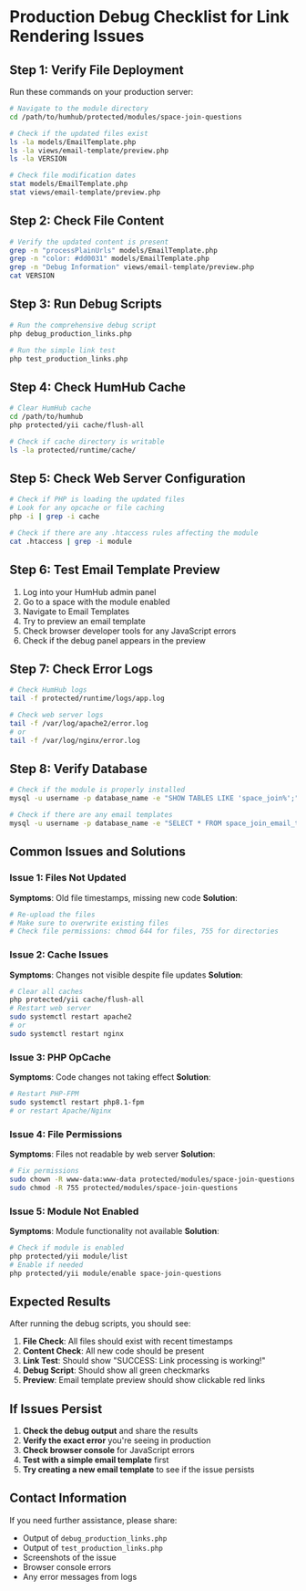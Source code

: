 # Production Debug Checklist for Link Rendering Issues

## Step 1: Verify File Deployment
Run these commands on your production server:

```bash
# Navigate to the module directory
cd /path/to/humhub/protected/modules/space-join-questions

# Check if the updated files exist
ls -la models/EmailTemplate.php
ls -la views/email-template/preview.php
ls -la VERSION

# Check file modification dates
stat models/EmailTemplate.php
stat views/email-template/preview.php
```

## Step 2: Check File Content
```bash
# Verify the updated content is present
grep -n "processPlainUrls" models/EmailTemplate.php
grep -n "color: #dd0031" models/EmailTemplate.php
grep -n "Debug Information" views/email-template/preview.php
cat VERSION
```

## Step 3: Run Debug Scripts
```bash
# Run the comprehensive debug script
php debug_production_links.php

# Run the simple link test
php test_production_links.php
```

## Step 4: Check HumHub Cache
```bash
# Clear HumHub cache
cd /path/to/humhub
php protected/yii cache/flush-all

# Check if cache directory is writable
ls -la protected/runtime/cache/
```

## Step 5: Check Web Server Configuration
```bash
# Check if PHP is loading the updated files
# Look for any opcache or file caching
php -i | grep -i cache

# Check if there are any .htaccess rules affecting the module
cat .htaccess | grep -i module
```

## Step 6: Test Email Template Preview
1. Log into your HumHub admin panel
2. Go to a space with the module enabled
3. Navigate to Email Templates
4. Try to preview an email template
5. Check browser developer tools for any JavaScript errors
6. Check if the debug panel appears in the preview

## Step 7: Check Error Logs
```bash
# Check HumHub logs
tail -f protected/runtime/logs/app.log

# Check web server logs
tail -f /var/log/apache2/error.log
# or
tail -f /var/log/nginx/error.log
```

## Step 8: Verify Database
```bash
# Check if the module is properly installed
mysql -u username -p database_name -e "SHOW TABLES LIKE 'space_join%';"

# Check if there are any email templates
mysql -u username -p database_name -e "SELECT * FROM space_join_email_template LIMIT 5;"
```

## Common Issues and Solutions

### Issue 1: Files Not Updated
**Symptoms**: Old file timestamps, missing new code
**Solution**: 
```bash
# Re-upload the files
# Make sure to overwrite existing files
# Check file permissions: chmod 644 for files, 755 for directories
```

### Issue 2: Cache Issues
**Symptoms**: Changes not visible despite file updates
**Solution**:
```bash
# Clear all caches
php protected/yii cache/flush-all
# Restart web server
sudo systemctl restart apache2
# or
sudo systemctl restart nginx
```

### Issue 3: PHP OpCache
**Symptoms**: Code changes not taking effect
**Solution**:
```bash
# Restart PHP-FPM
sudo systemctl restart php8.1-fpm
# or restart Apache/Nginx
```

### Issue 4: File Permissions
**Symptoms**: Files not readable by web server
**Solution**:
```bash
# Fix permissions
sudo chown -R www-data:www-data protected/modules/space-join-questions
sudo chmod -R 755 protected/modules/space-join-questions
```

### Issue 5: Module Not Enabled
**Symptoms**: Module functionality not available
**Solution**:
```bash
# Check if module is enabled
php protected/yii module/list
# Enable if needed
php protected/yii module/enable space-join-questions
```

## Expected Results

After running the debug scripts, you should see:

1. **File Check**: All files should exist with recent timestamps
2. **Content Check**: All new code should be present
3. **Link Test**: Should show "SUCCESS: Link processing is working!"
4. **Debug Script**: Should show all green checkmarks
5. **Preview**: Email template preview should show clickable red links

## If Issues Persist

1. **Check the debug output** and share the results
2. **Verify the exact error** you're seeing in production
3. **Check browser console** for JavaScript errors
4. **Test with a simple email template** first
5. **Try creating a new email template** to see if the issue persists

## Contact Information

If you need further assistance, please share:
- Output of `debug_production_links.php`
- Output of `test_production_links.php`
- Screenshots of the issue
- Browser console errors
- Any error messages from logs
